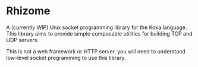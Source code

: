 # Rhizome

A (currently WIP) Unix socket programming library for the Koka language.
This library aims to provide simple composable utilities for building TCP 
and UDP servers. 

This is not a web framework or HTTP server, you will need to understand 
low-level socket programming to use this library.